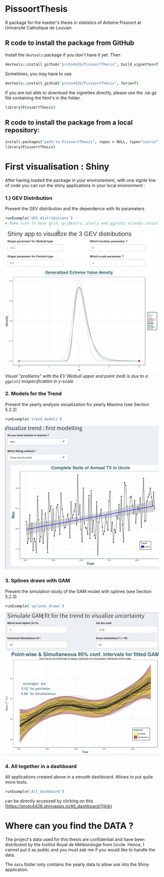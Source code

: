 # PissoortThesis
R package for the master's thesis in statistics of Antoine Pissoort at Université Catholique de Louvain

## R code to install the package from GitHub
Install the `devtools` package if you don't have it yet. Then 

```coffee
devtools::install_github("proto4426/PissoortThesis", build_vignettes=T)
```

Sometimes, you may have to use 

```coffee
devtools::install_github("proto4426/PissoortThesis", force=T)
```

If you are not able to download the vignettes directly, please use the .tar.gz file containing the html's in the folder.

```coffee
library(PissoortThesis)
```

## R code to install the package from a local repository:

```coffee
install.packages("path-to-PissoortThesis", repos = NULL, type="source")
library(PissoortThesis)
```


# First visualisation : Shiny

After having loaded the package in your environement, with one signle line of code you can run the shiny applications in your local environment : 

### 1.) GEV Distribution 
Present the GEV distribution and the dependence with its parameters
```coffee
runExample('GEV_distributions') 
# Make sure to have grid, gridExtra, plotly and ggplot2 already installed
```
![gap_test](https://github.com/proto4426/LaTeX_new/blob/master/gif/gev_distrib.gif)
*Visual "problems" with the EV Weibull upper end point (red) is due to a `ggplot2` mispecification in y-scale*


### 2. Models for the Trend
Present the yearly analysis visualizaiton for yearly Maxima (see Section 5.2.2)
```coffee
runExample('trend_models')  
```
![gap_test](https://github.com/proto4426/LaTeX_new/blob/master/gif/trend_models.gif)

### 3. Splines draws with GAM 
Present the simulation study of the GAM model with splines (see Section 5.2.3)
```coffee
runExample('splines_draws') 
```
![gap_test](https://github.com/proto4426/LaTeX_new/blob/master/gif/splines.gif)


### 4. All together in a dashboard 
All applications created above in a smooth dashboard. Allows to put quite more tools. 
```coffee
runExample('All_dashboard') 
```
can be directly accessed by clicking on this [https://proto4426.shinyapps.io/All_dashboard/](link)



# Where can you find the DATA ? 

The project's data used for this thesis are confidential and have been distributed by the Institut Royal de Météorologie from Uccle. Hence, I cannot put it as public and you must ask me if you would like to handle the data. 

The `data` folder only contains the yearly data to allow use into the Shiny application. 
